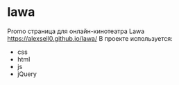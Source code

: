 # lawa
Promo страница для онлайн-кинотеатра Lawa 
https://alexsell0.github.io/lawa/
В проекте используется:

- css
- html
- js
- jQuery
